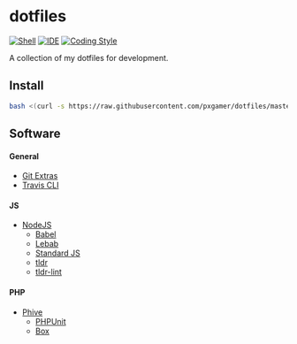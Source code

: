 # dotfiles

[![Shell][ico-shell]][link-shell]
[![IDE][ico-ide]][link-ide]
[![Coding Style][ico-code-style]][link-code-style]

A collection of my dotfiles for development.

## Install

```bash
bash <(curl -s https://raw.githubusercontent.com/pxgamer/dotfiles/master/dotfiles)
```

## Software

#### General

- [Git Extras](https://github.com/tj/git-extras)
- [Travis CLI](https://github.com/travis-ci/travis.rb)

#### JS

- [NodeJS](https://nodejs.org)
  - [Babel](https://npmjs.com/package/babel)
  - [Lebab](https://npmjs.com/package/lebab)
  - [Standard JS](https://npmjs.com/package/standard)
  - [tldr](https://npmjs.com/package/tldr)
  - [tldr-lint](https://npmjs.com/package/tldr-lint)

#### PHP

- [Phive](https://github.com/phar-io/phive)
    - [PHPUnit](https://github.com/sebastianbergmann/phpunit)
    - [Box](https://github.com/humbug/box)

[ico-code-style]: https://img.shields.io/badge/code%20style-psr2-green.svg?style=flat-square
[ico-ide]: https://img.shields.io/badge/ide-phpstorm-775af8.svg?style=flat-square
[ico-shell]: https://img.shields.io/badge/shell-zsh-blue.svg?style=flat-square

[link-code-style]: https://www.php-fig.org/psr/psr-2
[link-ide]: https://www.jetbrains.com/phpstorm
[link-shell]: http://zsh.sourceforge.net
